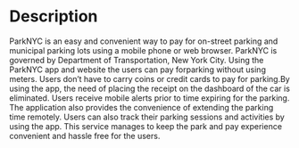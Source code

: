 # Description
ParkNYC is an easy and convenient way to pay for on-street parking and municipal parking lots using a mobile phone or web browser. ParkNYC is governed by Department of
Transportation, New York City. Using the ParkNYC app and website the users can pay forparking without using meters. Users don’t have to carry coins or credit cards to pay for parking.By using the app, the need of placing the receipt on the dashboard of the car is eliminated. Users receive mobile alerts prior to time expiring for the parking. The application also provides the convenience of extending the parking time remotely. Users can also track their parking sessions and activities by using the app. This service manages to keep the park and pay experience convenient and hassle free for the users.
